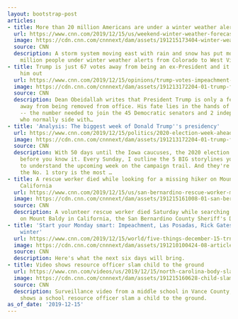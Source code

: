 ```yaml
---
layout: bootstrap-post
articles:
- title: More than 20 million Americans are under a winter weather alert
  url: https://www.cnn.com/2019/12/15/us/weekend-winter-weather-forecast-sunday/index.html
  image: https://cdn.cnn.com/cnnnext/dam/assets/191215173404-winter-weather-1215-super-tease.jpg
  source: CNN
  description: A storm system moving east with rain and snow has put more than 20
    million people under winter weather alerts from Colorado to West Virginia.
- title: Trump is just 67 votes away from being an ex-President and it's freaking
    him out
  url: https://www.cnn.com/2019/12/15/opinions/trump-votes-impeachment-obeidallah/index.html
  image: https://cdn.cnn.com/cnnnext/dam/assets/191213172204-01-trump-file-0211-super-tease.jpg
  source: CNN
  description: Dean Obeidallah writes that President Trump is only a few short votes
    away from being removed from office. His fate lies in the hands of 20 GOP Senators
    -- the number needed to join the 45 Democratic senators and 2 independent senators,
    who normally side with…
- title: 'Analysis: The biggest week of Donald Trump''s presidency'
  url: https://www.cnn.com/2019/12/15/politics/2020-election-week-ahead/index.html
  image: https://cdn.cnn.com/cnnnext/dam/assets/191213172204-01-trump-file-0211-super-tease.jpg
  source: CNN
  description: With 50 days until the Iowa caucuses, the 2020 election will be here
    before you know it. Every Sunday, I outline the 5 BIG storylines you need to know
    to understand the upcoming week on the campaign trail. And they're ranked -- so
    the No. 1 story is the most …
- title: A rescue worker died while looking for a missing hiker on Mount Baldy in
    California
  url: https://www.cnn.com/2019/12/15/us/san-bernardino-rescue-worker-missing-hiker/index.html
  image: https://cdn.cnn.com/cnnnext/dam/assets/191215161008-01-san-bernandino-rescue-worker-dies-super-tease.jpg
  source: CNN
  description: A volunteer rescue worker died Saturday while searching for a hiker
    on Mount Baldy in California, the San Bernardino County Sheriff's Department said.
- title: 'Start your Monday smart: Impeachment, Las Posadas, Rick Gates, Putin, Dems,
    winter'
  url: https://www.cnn.com/2019/12/15/world/five-things-december-15-trnd/index.html
  image: https://cdn.cnn.com/cnnnext/dam/assets/191210100424-08-articles-of-impeachment-super-tease.jpg
  source: CNN
  description: Here's what the next six days will bring.
- title: Video shows resource officer slam child to the ground
  url: https://www.cnn.com/videos/us/2019/12/15/north-carolina-body-slam-resource-officer-vpx.cnn
  image: https://cdn.cnn.com/cnnnext/dam/assets/191215160628-child-slammed-to-ground-wral-super-tease.jpg
  source: CNN
  description: Surveillance video from a middle school in Vance County, North Carolina,
    shows a school resource officer slam a child to the ground.
as_of_date: '2019-12-15'
---
```


